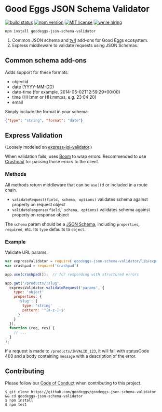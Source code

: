 # Good Eggs JSON Schema Validator

[![build status][travis-badge]][travis-link]
[![npm version][npm-badge]][npm-link]
[![MIT license][license-badge]][license-link]
[![we're hiring][hiring-badge]][hiring-link]

```
npm install goodeggs-json-schema-validator
```

1. Common JSON schema and [tv4](https://github.com/geraintluff/tv4) add-ons for Good Eggs ecosystem.
2. Express middleware to validate requests using JSON Schemas.


## Common schema add-ons

Adds support for these formats:

- objectid
- date (YYYY-MM-DD)
- date-time (for example, 2014-05-02T12:59:29+00:00)
- time (HH:mm or HH:mm:ss, e.g. 23:04:20)
- email

Simply include the format in your schema:

```json
{"type": "string", "format": "date"}
```

## Express Validation

(Loosely modeled on [express-joi-validator](https://github.com/threadster/express-joi-validator).)

When validation fails, uses [Boom](https://github.com/hapijs/boom) to wrap errors.
Recommended to use [Crashpad](https://github.com/goodeggs/crashpad) for passing those errors to the client.

### Methods

All methods return middleware that can be `use()`d or included in a route chain.

- `validateRequest(field, schema, options)` validates schema against property on request object
- `validateResponse(field, schema, options)` validates schema against property on response object

The `schema` param should be a [JSON Schema](http://json-schema.org/),
including `properties`, `required`, etc. Its `type` defaults to `object`.


### Example

Validate URL params:

```javascript
var expressValidator = require('goodeggs-json-schema-validator/lib/express');
var crashpad = require('crashpad')

app.use(crashpad());  // for responding with structured errors

app.get('/products/:slug',
  expressValidator.validateRequest('params', {
    type: 'object'
    properties: {
      'slug': {
        type: 'string'
        pattern: '^[a-z-]+$'
      }
    }
  }),
  function (req, res) {
    // ...
  }
);
```

If a request is made to `/products/INVALID_123`,
it will fail with statusCode 400
and a body containing `message` with a description of the error.


## Contributing

Please follow our [Code of Conduct](https://github.com/goodeggs/goodeggs-json-schema-validator/blob/master/CODE_OF_CONDUCT.md)
when contributing to this project.

```
$ git clone https://github.com/goodeggs/goodeggs-json-schema-validator && cd goodeggs-json-schema-validator
$ npm install
$ npm test
```

[travis-badge]: http://img.shields.io/travis/goodeggs/goodeggs-json-schema-validator.svg?style=flat-square
[travis-link]: https://travis-ci.org/goodeggs/goodeggs-json-schema-validator
[npm-badge]: http://img.shields.io/npm/v/goodeggs-json-schema-validator.svg?style=flat-square
[npm-link]: https://www.npmjs.org/package/goodeggs-json-schema-validator
[license-badge]: http://img.shields.io/badge/license-MIT-blue.svg?style=flat-square
[license-link]: LICENSE.md
[hiring-badge]: https://img.shields.io/badge/we're_hiring-yes-brightgreen.svg?style=flat-square
[hiring-link]: http://goodeggs.jobscore.com/?detail=Open+Source&sid=161
